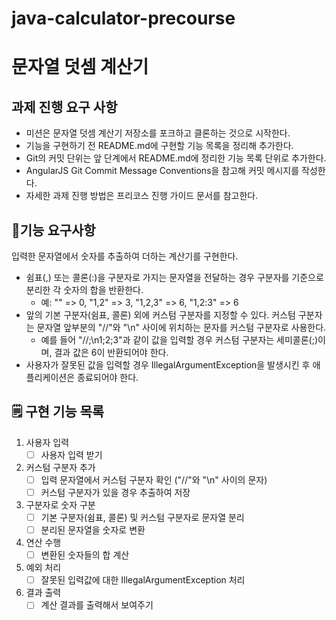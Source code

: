 # java-calculator-precourse

# 문자열 덧셈 계산기
## 과제 진행 요구 사항
- 미션은 문자열 덧셈 계산기 저장소를 포크하고 클론하는 것으로 시작한다.
- 기능을 구현하기 전 README.md에 구현할 기능 목록을 정리해 추가한다.
- Git의 커밋 단위는 앞 단계에서 README.md에 정리한 기능 목록 단위로 추가한다.
- AngularJS Git Commit Message Conventions을 참고해 커밋 메시지를 작성한다.
- 자세한 과제 진행 방법은 프리코스 진행 가이드 문서를 참고한다.
## 🎯기능 요구사항
입력한 문자열에서 숫자를 추출하여 더하는 계산기를 구현한다.

- 쉼표(,) 또는 콜론(:)을 구분자로 가지는 문자열을 전달하는 경우 구분자를 기준으로 분리한 각 숫자의 합을 반환한다.
  - 예: "" => 0, "1,2" => 3, "1,2,3" => 6, "1,2:3" => 6
- 앞의 기본 구분자(쉼표, 콜론) 외에 커스텀 구분자를 지정할 수 있다. 커스텀 구분자는 문자열 앞부분의 "//"와 "\n" 사이에 위치하는 문자를 커스텀 구분자로 사용한다.
  - 예를 들어 "//;\n1;2;3"과 같이 값을 입력할 경우 커스텀 구분자는 세미콜론(;)이며, 결과 값은 6이 반환되어야 한다.
- 사용자가 잘못된 값을 입력할 경우 IllegalArgumentException을 발생시킨 후 애플리케이션은 종료되어야 한다.

## 🗒 구현 기능 목록 
1. 사용자 입력
   - [ ] 사용자 입력 받기
2. 커스텀 구분자 추가
   - [ ] 입력 문자열에서 커스텀 구분자 확인 ("//"와 "\n" 사이의 문자)
   - [ ] 커스텀 구분자가 있을 경우 추출하여 저장
3. 구분자로 숫자 구분
   - [ ] 기본 구분자(쉼표, 콜론) 및 커스텀 구분자로 문자열 분리
   - [ ] 분리된 문자열을 숫자로 변환
4. 연산 수행
   - [ ] 변환된 숫자들의 합 계산
5. 예외 처리
   - [ ] 잘못된 입력값에 대한 IllegalArgumentException 처리
6. 결과 출력
   - [ ] 계산 결과를 출력해서 보여주기
